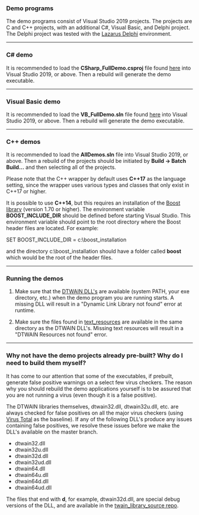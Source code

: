 ### Demo programs ###

The demo programs consist of Visual Studio 2019 projects.  The projects are C and C++ projects, with an additional C#, Visual Basic, and Delphi project.  The Delphi project was tested with the <a href="https://www.lazarus-ide.org/" target="_blank">Lazarus Delphi</a> environment.

----
### C# demo
It is recommended to load the **CSharp_FullDemo.csproj** file found <a href="https://github.com/dynarithmic/twain_library/tree/master/demos/csharp/Examples/FullDemo" target="_blank">here</a> into Visual Studio 2019, or above.  Then a rebuild will generate the demo executable.

----
### Visual Basic demo
It is recommended to load the **VB_FullDemo.sln** file found <a href="https://github.com/dynarithmic/twain_library/tree/master/demos/VisualBasic/Examples/FullDemo" target="_blank">here</a> into Visual Studio 2019, or above.  Then a rebuild will generate the demo executable.

----

### C++ demos

It is recommended to load the **AllDemos.sln** file into Visual Studio 2019, or above.  Then a rebuild of the projects should be initiated by **Build -> Batch Build...** and then selecting all of the projects.

Please note that the C++ wrapper by default uses **C++17** as the language setting, since the wrapper uses various types and classes that only exist in  C++17 or higher.

It is possible to use **C++14**, but this requires an installation of the <a href="https://www.boost.org/" target="_blank">Boost library</a> (version 1.70 or higher).  The environment variable **BOOST_INCLUDE_DIR** should be defined before starting Visual Studio. This environment variable should point to the root directory where the Boost header files are located.  For example:

SET BOOST_INCLUDE_DIR = c:\boost_installation

and the directory c:\boost_installation should have a folder called **boost** which would be the root of the  header files.

----
### Running the demos

1) Make sure that the [DTWAIN DLL's](https://github.com/dynarithmic/twain_library/tree/master/binaries) are available (system PATH, your exe directory, etc.) when the demo program you are running starts.  A missing DLL will result in a "Dynamic Link Library not found" error at runtime.

2) Make sure the files found in <a href="https://github.com/dynarithmic/twain_library/tree/master/text_resources" target="_blank">text_resources</a> are available in the same directory as the DTWAIN DLL's.  Missing text resources will result in a "DTWAIN Resources not found" error.


----
### Why not have the demo projects already pre-built?  Why do I need to build them myself?
It has come to our attention that some of the executables, if prebuilt, generate false positive warnings on a select few virus checkers.  The reason why you should rebuild the demo applications yourself is to be assured that you are not running a virus (even though it is a false positive).  

The DTWAIN libraries themselves, dtwain32.dll, dtwain32u.dll, etc. are always checked for false positives on all the major virus checkers (using <a href="https://www.virustotal.com/gui/home/upload" target="_blank">Virus Total</a> as the baseline).  If any of the following DLL's produce any issues containing false positives, we resolve these issues before we make the DLL's available on the master branch.

* dtwain32.dll
* dtwain32u.dll
* dtwain32d.dll
* dtwain32ud.dll
* dtwain64.dll
* dtwain64u.dll
* dtwain64d.dll
* dtwain64ud.dll

The files that end with **d**, for example, dtwain32d.dll, are special debug versions of the DLL, and are available in the <a href="https://github.com/dynarithmic/twain_library_source/tree/main/binaries" target="_blank">twain_library_source repo</a>.